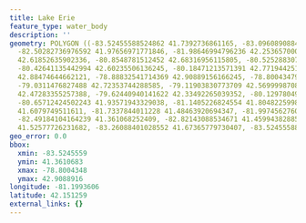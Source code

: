 ```yaml
---
title: Lake Erie
feature_type: water_body
description: ''
geometry: POLYGON ((-83.52455588524862 41.7392736861165, -83.09608908843335 41.99290249962777,
  -82.50282736976592 41.97656971771846, -81.98646994796236 42.25365700099086, -81.39320822929494
  42.61852635902336, -80.8548781512452 42.68316956115805, -80.52528830754088 42.5699998708703,
  -80.42641135442994 42.60235506136245, -80.18471213571391 42.77194425145732, -79.43764182331788
  42.88474644662121, -78.88832541714369 42.90889156166245, -78.8004347921563 42.77194425145732,
  -79.0311476827488 42.72353744288585, -79.11903830773709 42.5699998708703, -79.36073752645311
  42.47283355257388, -79.62440940141622 42.33492265039352, -80.12978049509624 42.11526479005043,
  -80.65712424502243 41.93571943329038, -81.1405226824554 41.80482259988521, -81.53603049490003
  41.6079749511611, -81.7337844011228 41.48463920694347, -81.99745627608591 41.53400173684346,
  -82.49184104164239 41.361068252409, -82.82143088534671 41.45994382885418, -82.96425315095181
  41.52577726231682, -83.26088401028552 41.67365779730407, -83.52455588524862 41.7392736861165))
geo_error: 0.0
bbox:
  xmin: -83.5245559
  ymin: 41.3610683
  xmax: -78.8004348
  ymax: 42.9088916
longitude: -81.1993606
latitude: 42.151259
external_links: {}
---
```

